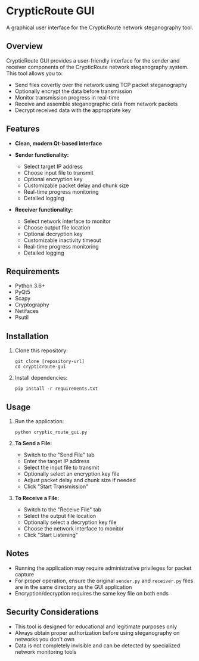 # CrypticRoute GUI

A graphical user interface for the CrypticRoute network steganography tool.

## Overview

CrypticRoute GUI provides a user-friendly interface for the sender and receiver components of the CrypticRoute network steganography system. This tool allows you to:

- Send files covertly over the network using TCP packet steganography
- Optionally encrypt the data before transmission
- Monitor transmission progress in real-time
- Receive and assemble steganographic data from network packets
- Decrypt received data with the appropriate key

## Features

- **Clean, modern Qt-based interface**
- **Sender functionality:**
  - Select target IP address
  - Choose input file to transmit
  - Optional encryption key
  - Customizable packet delay and chunk size
  - Real-time progress monitoring
  - Detailed logging
  
- **Receiver functionality:**
  - Select network interface to monitor
  - Choose output file location
  - Optional decryption key
  - Customizable inactivity timeout
  - Real-time progress monitoring
  - Detailed logging

## Requirements

- Python 3.6+
- PyQt5
- Scapy
- Cryptography
- Netifaces
- Psutil

## Installation

1. Clone this repository:
   ```
   git clone [repository-url]
   cd crypticroute-gui
   ```

2. Install dependencies:
   ```
   pip install -r requirements.txt
   ```

## Usage

1. Run the application:
   ```
   python cryptic_route_gui.py
   ```

2. **To Send a File:**
   - Switch to the "Send File" tab
   - Enter the target IP address
   - Select the input file to transmit
   - Optionally select an encryption key file
   - Adjust packet delay and chunk size if needed
   - Click "Start Transmission"

3. **To Receive a File:**
   - Switch to the "Receive File" tab
   - Select the output file location
   - Optionally select a decryption key file
   - Choose the network interface to monitor
   - Click "Start Listening"

## Notes

- Running the application may require administrative privileges for packet capture
- For proper operation, ensure the original `sender.py` and `receiver.py` files are in the same directory as the GUI application
- Encryption/decryption requires the same key file on both ends

## Security Considerations

- This tool is designed for educational and legitimate purposes only
- Always obtain proper authorization before using steganography on networks you don't own
- Data is not completely invisible and can be detected by specialized network monitoring tools
